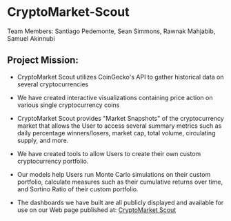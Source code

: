 # CryptoMarket-Scout
Team Members: Santiago Pedemonte, Sean Simmons, Rawnak Mahjabib, Samuel Akinnubi

##  Project Mission:

-  CryptoMarket Scout utilizes CoinGecko's API to gather historical data on several cryptocurrencies

-  We have created interactive visualizations containing price action on various single cryptocurrency coins 

- CryptoMarket Scout provides "Market Snapshots" of the cryptocurrency market that allows the User to access several summary metrics such as daily percentage winners/losers, market cap, total volume, circulating supply, and more.

- We have created tools to allow Users to create their own custom cryptocurrency portfolio. 

- Our models help Users run Monte Carlo simulations on their custom portfolio, calculate measures such as their cumulative returns over time, and Sortino Ratio of their custom portfolio. 

- The dashboards we have built are all publicly displayed and available for use on our Web page published at:  <a href="https://rawnakmahjabib.github.io/CryptoMarket-Scout/">CryptoMarket Scout</a>
